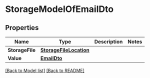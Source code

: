# StorageModelOfEmailDto
## Properties
Name | Type | Description | Notes
------------ | ------------- | ------------- | -------------
**StorageFile** | [**StorageFileLocation**](StorageFileLocation.md) |  | 
**Value** | [**EmailDto**](EmailDto.md) |  | 


[[Back to Model list]](Models.md) [[Back to README]](README.md)

